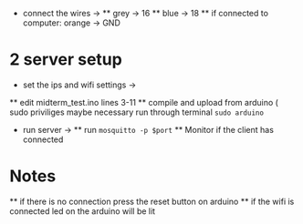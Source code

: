 * connect the wires ->
        ** grey -> 16
        ** blue  -> 18
        ** if connected to computer: orange -> GND

# 2 server setup
* set the ips and wifi settings ->

 ** edit midterm_test.ino lines 3-11
 ** compile and upload from arduino ( sudo priviliges maybe necessary run through terminal `sudo arduino`


* run server ->
** run `mosquitto -p $port`
** Monitor if the client has connected

# Notes
** if there is no connection press the reset button on arduino
** if the wifi is connected led on the arduino will be lit

